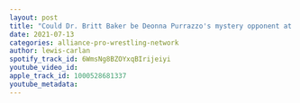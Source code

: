 ```yaml
---
layout: post
title: "Could Dr. Britt Baker be Deonna Purrazzo's mystery opponent at Slammiversary?"
date: 2021-07-13
categories: alliance-pro-wrestling-network
author: lewis-carlan
spotify_track_id: 6WmsNg8BZOYxqBIrijeiyi
youtube_video_id: 
apple_track_id: 1000528681337
youtube_metadata: 
---
```

